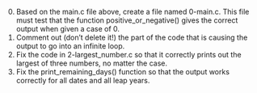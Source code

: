 0. Based on the main.c file above, create a file named 0-main.c. This file must test that the function positive_or_negative() gives the correct output when given a case of 0.
1. Comment out (don’t delete it!) the part of the code that is causing the output to go into an infinite loop.
2. Fix the code in 2-largest_number.c so that it correctly prints out the largest of three numbers, no matter the case.
3. Fix the print_remaining_days() function so that the output works correctly for all dates and all leap years.
